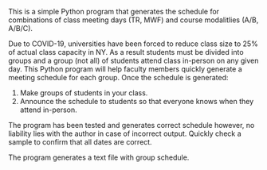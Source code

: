 This is a simple Python program that generates the schedule for combinations of class meeting days (TR, MWF) and course modalitlies (A/B, A/B/C).

Due to COVID-19, universities have been forced to reduce class size to 25% of actual class capacity in NY. As a result students must be divided into groups and a group (not all) of students attend class in-person on any given day. This Python program will help faculty members quickly generate a meeting schedule for each group.
Once the schedule is generated:
1) Make groups of students in your class.
2) Announce the schedule to students so that everyone knows when they attend in-person.

The program has been tested and generates correct schedule however, no liability lies with the author in case of incorrect output. Quickly check a sample to confirm that all dates are correct.

The program generates a text file with group schedule.
